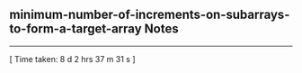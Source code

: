 <h2>minimum-number-of-increments-on-subarrays-to-form-a-target-array Notes</h2><hr>[ Time taken: 8 d 2 hrs 37 m 31 s ]